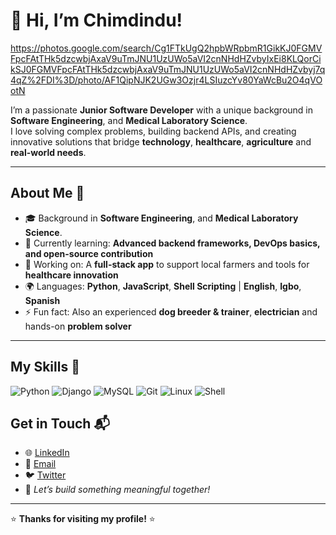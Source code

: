 # 👋 Hi, I’m Chimdindu!  

https://photos.google.com/search/Cg1FTkUgQ2hpbWRpbmR1GikKJ0FGMVFpcFAtTHk5dzcwbjAxaV9uTmJNU1UzUWo5aVI2cnNHdHZvbyIxEi8KLQorCikSJ0FGMVFpcFAtTHk5dzcwbjAxaV9uTmJNU1UzUWo5aVI2cnNHdHZvbyj7q4qZ%2FDI%3D/photo/AF1QipNJK2UGw3Ozjr4LSIuzcYv80YaWcBu2O4qVOotN

I’m a passionate **Junior Software Developer** with a unique background in **Software Engineering**, and **Medical Laboratory Science**.  
I love solving complex problems, building backend APIs, and creating innovative solutions that bridge **technology**, **healthcare**, **agriculture** and **real-world needs**.  

---

## About Me 🚀

- 🎓 Background in **Software Engineering**, and **Medical Laboratory Science**.
- 🌱 Currently learning: **Advanced backend frameworks, DevOps basics, and open-source contribution**
- 🔭 Working on: A **full-stack app** to support local farmers and tools for **healthcare innovation**
- 🌍 Languages: **Python**, **JavaScript**, **Shell Scripting** | **English**, **Igbo**, **Spanish**
- ⚡ Fun fact: Also an experienced **dog breeder & trainer**, **electrician** and hands-on **problem solver**

---

## My Skills 🧠


![Python](https://img.shields.io/badge/-Python-3776AB?style=flat-square&logo=python&logoColor=white)
![Django](https://img.shields.io/badge/-Django-092E20?style=flat-square&logo=django&logoColor=white)
![MySQL](https://img.shields.io/badge/-MySQL-4479A1?style=flat-square&logo=mysql&logoColor=white)
![Git](https://img.shields.io/badge/-Git-F05032?style=flat-square&logo=git&logoColor=white)
![Linux](https://img.shields.io/badge/-Linux-FCC624?style=flat-square&logo=linux&logoColor=black)
![Shell](https://img.shields.io/badge/-Shell-4EAA25?style=flat-square&logo=gnu-bash&logoColor=white)

## Get in Touch 📬

- 🌐 [LinkedIn](https://www.linkedin.com/in/chimdindudreamboat)
- 📧 [Email](enechimdindu@gmail.com)
- 🐦 [Twitter](https://x.com/Dreamboat_Jeric)
- 🌱 *Let’s build something meaningful together!*

---

⭐️ **Thanks for visiting my profile!** ⭐️
